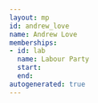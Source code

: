 ```yaml
---
layout: mp
id: andrew_love
name: Andrew Love
memberships:
- id: lab
  name: Labour Party
  start: 
  end: 
autogenerated: true
---
```


